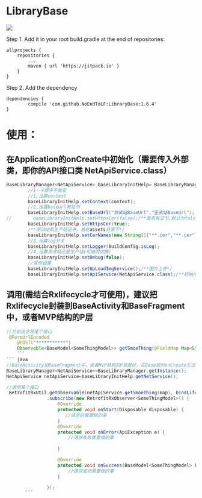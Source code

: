 # LibraryBase
[![](https://jitpack.io/v/NoEndToLF/LibraryBase.svg)](https://jitpack.io/#NoEndToLF/LibraryBase)  

Step 1. Add it in your root build.gradle at the end of repositories:

	allprojects {
		repositories {
			...
			maven { url 'https://jitpack.io' }
		}
	}
Step 2. Add the dependency

	dependencies {
	        compile 'com.github.NoEndToLF:LibraryBase:1.6.4'
	}
# 使用：
## 在Application的onCreate中初始化（需要传入外部类，即你的API接口类 NetApiService.class）
``` java
BaseLibraryManager<NetApiService> baseLibraryInitHelp= BaseLibraryManager.getInstance();
        //1--4顺序不能变
        //1,设置context
        baseLibraryInitHelp.setContext(context);
        //2,设置baseurl和证书
        baseLibraryInitHelp.setBaseUrl("测试站BaseUrl","正式站BaseUrl");
//        baseLibraryInitHelp.setHttpsCer(false);/**是否有证书,默认为false*/
        baseLibraryInitHelp.setHttpsCer(true);
        /**测试站和生产站证书，放在assets目录下*/
        baseLibraryInitHelp.setCerNames(new String[]{"**.cer","**.cer"});
        //3,设置log开关
        baseLibraryInitHelp.setLogger(BuildConfig.isLog);
        //4,设置测试站还是生产站(可随时切换)
        baseLibraryInitHelp.setDebug(false);
        //其他设置
        baseLibraryInitHelp.setUpLoadImgService();/**图片上传*/
        baseLibraryInitHelp.setApiService(NetApiService.class);/**初始化Api*/
```
## 调用(需结合Rxlifecycle才可使用)，建议把Rxlifecycle封装到BaseActivity和BaseFragment中，或者MVP结构的P层
``` java
//比如说这是某个接口
 @FormUrlEncoded
    @POST("***********")
    Observable<BaseModel<SomeThingModel>> getSmoeThing(@FieldMap Map<String, String> request);
    ```
``` java
//BaseActivity和BaseFragment中，或者MVP结构的P层就好，在Base层的onCreate方法中调用
BaseLibraryManager<NetApiService>=BaseLibraryManager.getInstance();
NetApiService netApiService=baseLibraryInitHelp.getNetService();
 ```
 ``` java
 //调用某个接口
  RetrofitRxUtil.getObservable(netApiService.getSmoeThing(map), bindLifecycle())
                .subscribe(new RetrofitRxObserver<SomeThingModel>() {
                    @Override
                    protected void onStart(Disposable disposable) {
                       //请求前需要做的事
                    }
                    @Override
                    protected void onError(ApiException e) {
                        //请求失败需要做的事
                       
                    }

                    @Override
                    protected void onSuccess(BaseModel<SomeThingModel> baseModel) {
                        //请求成功需要做的事
                    }

                });
		```
 
